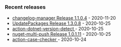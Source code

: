 <!-- ### Hi there 👋 -->

### Recent releases
<!-- recent_releases starts -->
* [changelog-manager Release 1.1.0.4](https://github.com/credfeto/changelog-manager/releases/tag/v1.1.0.4) - 2020-11-20
* [UpdatePackages Release 1.3.0.8](https://github.com/credfeto/UpdatePackages/releases/tag/v1.3.0.8) - 2020-10-25
* [action-dotnet-version-detect ](https://github.com/credfeto/action-dotnet-version-detect/releases/tag/v1.1.1) - 2020-10-25
* [nuget-multi-push Release 1.0.1.11](https://github.com/credfeto/nuget-multi-push/releases/tag/v1.0.1.11) - 2020-10-25
* [action-case-checker ](https://github.com/credfeto/action-case-checker/releases/tag/v1.1) - 2020-10-24
<!-- recent_releases ends -->


<!--
**credfeto/credfeto** is a ✨ _special_ ✨ repository because its `README.md` (this file) appears on your GitHub profile.

Here are some ideas to get you started:

- 🔭 I’m currently working on ...
- 🌱 I’m currently learning ...
- 👯 I’m looking to collaborate on ...
- 🤔 I’m looking for help with ...
- 💬 Ask me about ...
- 📫 How to reach me: ...
- 😄 Pronouns: ...
- ⚡ Fun fact: ...
-->
